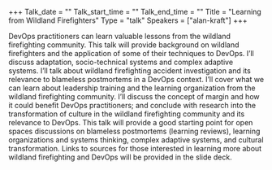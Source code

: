 +++
Talk_date = ""
Talk_start_time = ""
Talk_end_time = ""
Title = "Learning from Wildland Firefighters"
Type = "talk"
Speakers = ["alan-kraft"]
+++

DevOps practitioners can learn valuable lessons from the wildland firefighting community. This talk will provide background on wildland firefighters and the application of some of their techniques to DevOps. I’ll discuss adaptation, socio-technical systems and complex adaptive systems. I’ll talk about wildland firefighting accident investigation and its relevance to blameless postmortems in a DevOps context. I’ll cover what we can learn about leadership training and the learning organization from the wildland firefighting community. I’ll discuss the concept of margin and how it could benefit DevOps practitioners; and conclude with research into the transformation of culture in the wildland firefighting community and its relevance to DevOps.
This talk will provide a good starting point for open spaces discussions on blameless postmortems (learning reviews), learning organizations and systems thinking, complex adaptive systems, and cultural transformation. Links to sources for those interested in learning more about wildland firefighting and DevOps will be provided in the slide deck.
